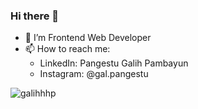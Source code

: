 ### Hi there 👋

- 🌱 I’m Frontend Web Developer
- 📫 How to reach me: 
  - LinkedIn: Pangestu Galih Pambayun
  - Instagram: @gal.pangestu

<p><img align="center" src="https://github-readme-stats.vercel.app/api/top-langs?username=galihhhp&show_icons=true&locale=en&layout=compact" alt="galihhhp" /></p>
